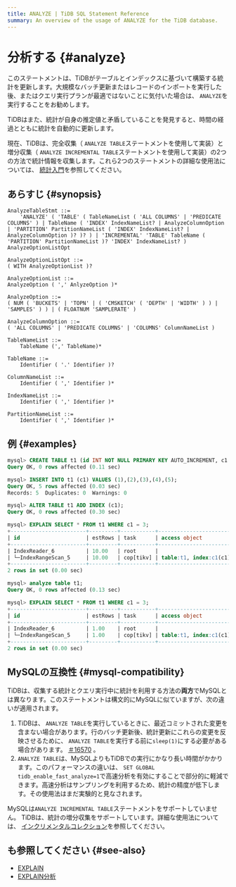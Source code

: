 ```yaml
---
title: ANALYZE | TiDB SQL Statement Reference
summary: An overview of the usage of ANALYZE for the TiDB database.
---
```


# 分析する {#analyze}

このステートメントは、TiDBがテーブルとインデックスに基づいて構築する統計を更新します。大規模なバッチ更新またはレコードのインポートを実行した後、またはクエリ実行プランが最適ではないことに気付いた場合は、 `ANALYZE`を実行することをお勧めします。

TiDBはまた、統計が自身の推定値と矛盾していることを発見すると、時間の経過とともに統計を自動的に更新します。

現在、TiDBは、完全収集（ `ANALYZE TABLE`ステートメントを使用して実装）と増分収集（ `ANALYZE INCREMENTAL TABLE`ステートメントを使用して実装）の2つの方法で統計情報を収集します。これら2つのステートメントの詳細な使用法については、 [統計入門](/statistics.md)を参照してください。

## あらすじ {#synopsis}

```ebnf+diagram
AnalyzeTableStmt ::=
    'ANALYZE' ( 'TABLE' ( TableNameList ( 'ALL COLUMNS' | 'PREDICATE COLUMNS' ) | TableName ( 'INDEX' IndexNameList? | AnalyzeColumnOption | 'PARTITION' PartitionNameList ( 'INDEX' IndexNameList? | AnalyzeColumnOption )? )? ) | 'INCREMENTAL' 'TABLE' TableName ( 'PARTITION' PartitionNameList )? 'INDEX' IndexNameList? ) AnalyzeOptionListOpt

AnalyzeOptionListOpt ::=
( WITH AnalyzeOptionList )?

AnalyzeOptionList ::=
AnalyzeOption ( ',' AnlyzeOption )*

AnalyzeOption ::=
( NUM ( 'BUCKETS' | 'TOPN' | ( 'CMSKETCH' ( 'DEPTH' | 'WIDTH' ) ) | 'SAMPLES' ) ) | ( FLOATNUM 'SAMPLERATE' )

AnalyzeColumnOption ::=
( 'ALL COLUMNS' | 'PREDICATE COLUMNS' | 'COLUMNS' ColumnNameList )

TableNameList ::=
    TableName (',' TableName)*

TableName ::=
    Identifier ( '.' Identifier )?

ColumnNameList ::=
    Identifier ( ',' Identifier )*

IndexNameList ::=
    Identifier ( ',' Identifier )*

PartitionNameList ::=
    Identifier ( ',' Identifier )*
```

## 例 {#examples}

```sql
mysql> CREATE TABLE t1 (id INT NOT NULL PRIMARY KEY AUTO_INCREMENT, c1 INT NOT NULL);
Query OK, 0 rows affected (0.11 sec)

mysql> INSERT INTO t1 (c1) VALUES (1),(2),(3),(4),(5);
Query OK, 5 rows affected (0.03 sec)
Records: 5  Duplicates: 0  Warnings: 0

mysql> ALTER TABLE t1 ADD INDEX (c1);
Query OK, 0 rows affected (0.30 sec)

mysql> EXPLAIN SELECT * FROM t1 WHERE c1 = 3;
+------------------------+---------+-----------+------------------------+---------------------------------------------+
| id                     | estRows | task      | access object          | operator info                               |
+------------------------+---------+-----------+------------------------+---------------------------------------------+
| IndexReader_6          | 10.00   | root      |                        | index:IndexRangeScan_5                      |
| └─IndexRangeScan_5     | 10.00   | cop[tikv] | table:t1, index:c1(c1) | range:[3,3], keep order:false, stats:pseudo |
+------------------------+---------+-----------+------------------------+---------------------------------------------+
2 rows in set (0.00 sec)

mysql> analyze table t1;
Query OK, 0 rows affected (0.13 sec)

mysql> EXPLAIN SELECT * FROM t1 WHERE c1 = 3;
+------------------------+---------+-----------+------------------------+-------------------------------+
| id                     | estRows | task      | access object          | operator info                 |
+------------------------+---------+-----------+------------------------+-------------------------------+
| IndexReader_6          | 1.00    | root      |                        | index:IndexRangeScan_5        |
| └─IndexRangeScan_5     | 1.00    | cop[tikv] | table:t1, index:c1(c1) | range:[3,3], keep order:false |
+------------------------+---------+-----------+------------------------+-------------------------------+
2 rows in set (0.00 sec)
```

## MySQLの互換性 {#mysql-compatibility}

TiDBは、収集する統計とクエリ実行中に統計を利用する方法の**両方**でMySQLとは異なります。このステートメントは構文的にMySQLに似ていますが、次の違いが適用されます。

1.  TiDBは、 `ANALYZE TABLE`を実行しているときに、最近コミットされた変更を含まない場合があります。行のバッチ更新後、統計更新にこれらの変更を反映させるために、 `ANALYZE TABLE`を実行する前に`sleep(1)`にする必要がある場合があります。 [＃16570](https://github.com/pingcap/tidb/issues/16570) 。
2.  `ANALYZE TABLE`は、MySQLよりもTiDBでの実行にかなり長い時間がかかります。このパフォーマンスの違いは、 `SET GLOBAL tidb_enable_fast_analyze=1`で高速分析を有効にすることで部分的に軽減できます。高速分析はサンプリングを利用するため、統計の精度が低下します。その使用法はまだ実験的と見なされます。

MySQLは`ANALYZE INCREMENTAL TABLE`ステートメントをサポートしていません。 TiDBは、統計の増分収集をサポートしています。詳細な使用法については、 [インクリメンタルコレクション](/statistics.md#incremental-collection)を参照してください。

## も参照してください {#see-also}

-   [EXPLAIN](/sql-statements/sql-statement-explain.md)
-   [EXPLAIN分析](/sql-statements/sql-statement-explain-analyze.md)
